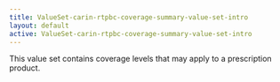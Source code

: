 ```yaml
---
title: ValueSet-carin-rtpbc-coverage-summary-value-set-intro
layout: default
active: ValueSet-carin-rtpbc-coverage-summary-value-set-intro
---
```


This value set contains coverage levels that may apply to a prescription product.